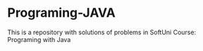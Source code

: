 # Programing-JAVA
This is a repository with solutions of problems in SoftUni Course: Programing  with Java



